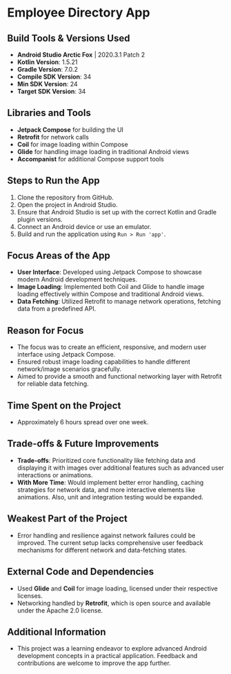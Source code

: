 # Employee Directory App

## Build Tools & Versions Used
- **Android Studio Arctic Fox** | 2020.3.1 Patch 2
- **Kotlin Version**: 1.5.21
- **Gradle Version**: 7.0.2
- **Compile SDK Version**: 34
- **Min SDK Version**: 24
- **Target SDK Version**: 34

## Libraries and Tools
- **Jetpack Compose** for building the UI
- **Retrofit** for network calls
- **Coil** for image loading within Compose
- **Glide** for handling image loading in traditional Android views
- **Accompanist** for additional Compose support tools

## Steps to Run the App
1. Clone the repository from GitHub.
2. Open the project in Android Studio.
3. Ensure that Android Studio is set up with the correct Kotlin and Gradle plugin versions.
4. Connect an Android device or use an emulator.
5. Build and run the application using `Run > Run 'app'`.

## Focus Areas of the App
- **User Interface**: Developed using Jetpack Compose to showcase modern Android development techniques.
- **Image Loading**: Implemented both Coil and Glide to handle image loading effectively within Compose and traditional Android views.
- **Data Fetching**: Utilized Retrofit to manage network operations, fetching data from a predefined API.

## Reason for Focus
- The focus was to create an efficient, responsive, and modern user interface using Jetpack Compose.
- Ensured robust image loading capabilities to handle different network/image scenarios gracefully.
- Aimed to provide a smooth and functional networking layer with Retrofit for reliable data fetching.

## Time Spent on the Project
- Approximately 6 hours spread over one week.

## Trade-offs & Future Improvements
- **Trade-offs**: Prioritized core functionality like fetching data and displaying it with images over additional features such as advanced user interactions or animations.
- **With More Time**: Would implement better error handling, caching strategies for network data, and more interactive elements like animations. Also, unit and integration testing would be expanded.

## Weakest Part of the Project
- Error handling and resilience against network failures could be improved. The current setup lacks comprehensive user feedback mechanisms for different network and data-fetching states.

## External Code and Dependencies
- Used **Glide** and **Coil** for image loading, licensed under their respective licenses.
- Networking handled by **Retrofit**, which is open source and available under the Apache 2.0 license.

## Additional Information
- This project was a learning endeavor to explore advanced Android development concepts in a practical application. Feedback and contributions are welcome to improve the app further.
